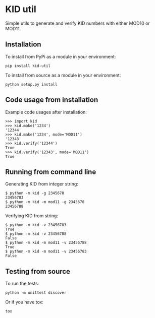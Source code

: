 # KID util
Simple utils to generate and verify KID numbers with either MOD10 or MOD11.

## Installation

To install from PyPi as a module in your environment:

    pip install kid-util

To install from source as a module in your environment:

    python setup.py install

## Code usage from installation

Example code usages after installation:

    >>> import kid
    >>> kid.make('1234')
    '12344'
    >>> kid.make('1234', mode='MOD11')
    '12343'
    >>> kid.verify('12344')
    True
    >>> kid.verify('12343', mode='MOD11')
    True

## Running from command line

Generating KID from integer string:

    $ python -m kid -g 2345678
    23456783
    $ python -m kid -m mod11 -g 2345678
    23456788

Verifying KID from string:

    $ python -m kid -v 23456783
    True
    $ python -m kid -v 23456788
    False
    $ python -m kid -m mod11 -v 23456788
    True
    $ python -m kid -m mod11 -v 23456783
    False

## Testing from source

To run the tests:

    python -m unittest discover

Or if you have tox:

    tox
